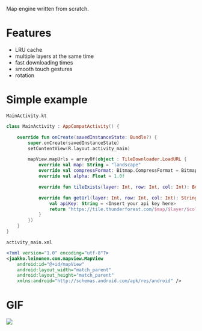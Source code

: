 Map engine written from scratch.

# Features
- LRU cache
- multiple layers at the same time
- fast downloading times
- smooth touch gestures
- rotation

# Simple example
`MainActivity.kt`
```kotlin
class MainActivity : AppCompatActivity() {

    override fun onCreate(savedInstanceState: Bundle?) {
        super.onCreate(savedInstanceState)
        setContentView(R.layout.activity_main)

        mapView.mapUrls = arrayOf(object : TileDownloader.LoadURL {
        	override val map: String = "landscape"
        	override val compressFormat: Bitmap.CompressFormat = Bitmap.CompressFormat.PNG
        	override val alpha: Float = 1.0f

        	override fun tileExists(layer: Int, row: Int, col: Int): Boolean = true

        	override fun getUrl(layer: Int, row: Int, col: Int): String {
                val apiKey: String = <Insert your api key here>
        		return "https://tile.thunderforest.com/$map/$layer/$col/$row.png?apikey=$apiKey"
        	}
        })
    }
}
```
`activity_main.xml`
```xml
<?xml version="1.0" encoding="utf-8"?>
<jaakko.leinonen.com.mapview.MapView
    android:id="@+id/mapView"
    android:layout_width="match_parent"
    android:layout_height="match_parent"
    xmlns:android="http://schemas.android.com/apk/res/android" />
```

# GIF
<img src="https://github.com/Jaakkko/MapLibrary/blob/master/kartta.gif?raw=true">

